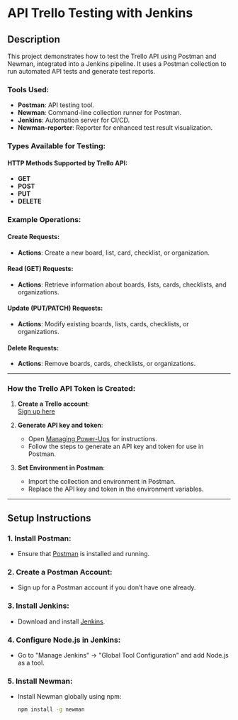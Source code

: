 # API Trello Testing with Jenkins

## Description

This project demonstrates how to test the Trello API using Postman and Newman, integrated into a Jenkins pipeline. It uses a Postman collection to run automated API tests and generate test reports.

### Tools Used:
- **Postman**: API testing tool.
- **Newman**: Command-line collection runner for Postman.
- **Jenkins**: Automation server for CI/CD.
- **Newman-reporter**: Reporter for enhanced test result visualization.

### Types Available for Testing:

#### HTTP Methods Supported by Trello API:
- **GET**
- **POST**
- **PUT**
- **DELETE**

### Example Operations:

#### Create Requests:
- **Actions**: Create a new board, list, card, checklist, or organization.

#### Read (GET) Requests:
- **Actions**: Retrieve information about boards, lists, cards, checklists, and organizations.

#### Update (PUT/PATCH) Requests:
- **Actions**: Modify existing boards, lists, cards, checklists, or organizations.

#### Delete Requests:
- **Actions**: Remove boards, cards, checklists, or organizations.

---

### How the Trello API Token is Created:

1. **Create a Trello account**:  
   [Sign up here](https://developer.atlassian.com/cloud/trello/)
   
2. **Generate API key and token**:  
   - Open [Managing Power-Ups](https://developer.atlassian.com/cloud/trello/guides/power-ups/managing-power-ups/) for instructions.
   - Follow the steps to generate an API key and token for use in Postman.

3. **Set Environment in Postman**:
   - Import the collection and environment in Postman.
   - Replace the API key and token in the environment variables.

---

## Setup Instructions

### 1. Install Postman:
- Ensure that [Postman](https://www.postman.com/) is installed and running.

### 2. Create a Postman Account:
- Sign up for a Postman account if you don’t have one already.

### 3. Install Jenkins:
- Download and install [Jenkins](https://www.jenkins.io/).

### 4. Configure Node.js in Jenkins:
- Go to "Manage Jenkins" -> "Global Tool Configuration" and add Node.js as a tool.

### 5. Install Newman:
- Install Newman globally using npm:
  
  ```bash
  npm install -g newman



